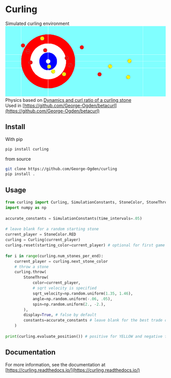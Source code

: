 # Curling
Simulated curling environment  
![Rendered Curling Environment](/images/environment.png)  
Physics based on [Dynamics and curl ratio of a curling stone](https://rdcu.be/dgIW2)  
Used in [https://github.com/George-Ogden/betacurl](https://github.com/George-Ogden/betacurl)
## Install
With pip
```sh
pip install curling
```
from source
```sh
git clone https://github.com/George-Ogden/curling
pip install .
```
## Usage
```python
from curling import Curling, SimulationConstants, StoneColor, StoneThrow
import numpy as np

accurate_constants = SimulationConstants(time_intervals=.05)

# leave blank for a random starting stone
current_player = StoneColor.RED
curling = Curling(current_player)
curling.reset(starting_color=current_player) # optional for first game

for i in range(curling.num_stones_per_end):
    current_player = curling.next_stone_color
    # throw a stone
    curling.throw(
        StoneThrow(
            color=current_player,
            # sqrt velocity is specified
            sqrt_velocity=np.random.uniform(1.35, 1.46),
            angle=np.random.uniform(-.06, .05),
            spin=np.random.uniform(2., -2.),
        ),
        display=True, # false by default
        constants=accurate_constants # leave blank for the best trade off between speed and accuracy
    )

print(curling.evaluate_position()) # positive for YELLOW and negative for RED
```
## Documentation
For more information, see the documentation at [https://curling.readthedocs.io/](https://curling.readthedocs.io/)
